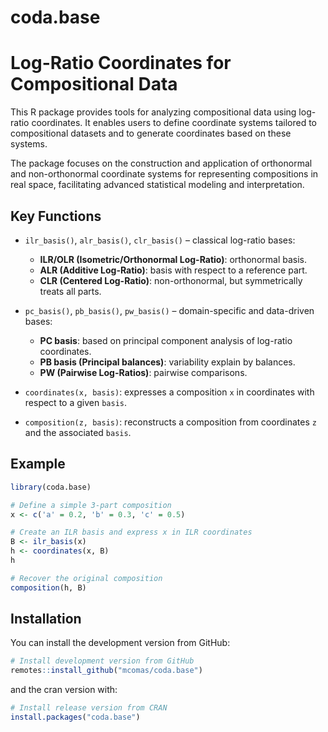 # coda.base

# Log-Ratio Coordinates for Compositional Data

This R package provides tools for analyzing compositional data using log-ratio coordinates. It enables users to define coordinate systems tailored to compositional datasets and to generate coordinates based on these systems.

The package focuses on the construction and application of orthonormal and non-orthonormal coordinate systems for representing compositions in real space, facilitating advanced statistical modeling and interpretation.

## Key Functions

- `ilr_basis()`, `alr_basis()`, `clr_basis()` – classical log-ratio bases:
  - **ILR/OLR (Isometric/Orthonormal Log-Ratio)**: orthonormal basis.
  - **ALR (Additive Log-Ratio)**: basis with respect to a reference part.
  - **CLR (Centered Log-Ratio)**: non-orthonormal, but symmetrically treats all parts.

- `pc_basis()`, `pb_basis()`, `pw_basis()` – domain-specific and data-driven bases:
  - **PC basis**: based on principal component analysis of log-ratio coordinates.
  - **PB basis (Principal balances)**: variability explain by balances.
  - **PW (Pairwise Log-Ratios)**: pairwise comparisons.

- `coordinates(x, basis)`: expresses a composition `x` in coordinates with respect to a given `basis`.

- `composition(z, basis)`: reconstructs a composition from coordinates `z` and the associated `basis`.

## Example

```r
library(coda.base)

# Define a simple 3-part composition
x <- c('a' = 0.2, 'b' = 0.3, 'c' = 0.5)

# Create an ILR basis and express x in ILR coordinates
B <- ilr_basis(x)
h <- coordinates(x, B)  
h

# Recover the original composition
composition(h, B)
```


## Installation

You can install the development version from GitHub:

```r
# Install development version from GitHub
remotes::install_github("mcomas/coda.base")
```

and the cran version with:


``` r
# Install release version from CRAN
install.packages("coda.base")
```
